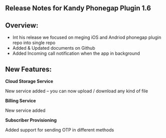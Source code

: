 ## Release Notes for Kandy Phonegap Plugin 1.6

## Overview:

- Int his release we focused on meging iOS and Andriod phonegap plugin repo into single repo
- Added & Updated documents on Github
- Added Incoming call notification when the app in background

## New Features:
**Cloud Storage Service**

New service added – you can now upload / download any kind of file

**Billing Service**

New service added

**Subscriber Provisioning**

Added support for sending OTP in different methods